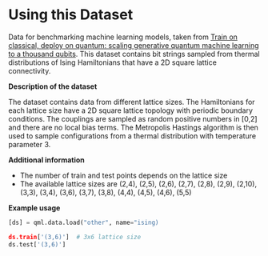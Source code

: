 # Using this Dataset
Data for benchmarking machine learning models, taken from
[Train on classical, deploy on quantum: scaling generative quantum machine learning to a thousand qubits](https://arxiv.org/abs/2503.02934).
This dataset contains bit strings sampled from thermal distributions of Ising Hamiltonians
that have a 2D square lattice connectivity.

**Description of the dataset**

The dataset contains data from different lattice sizes. The Hamiltonians for each lattice size
have a 2D square lattice topology with periodic boundary conditions. The couplings are
sampled as random positive numbers in [0,2] and there are no local bias terms. The Metropolis Hastings algorithm
is then used to sample configurations from a thermal distribution with temperature parameter 3.

**Additional information**
- The number of train and test points depends on the lattice size
- The available lattice sizes are (2,4), (2,5), (2,6), (2,7), (2,8), (2,9), (2,10), (3,3), (3,4), (3,6), (3,7), (3,8), (4,4), (4,5), (4,6), (5,5)

**Example usage**

```python
[ds] = qml.data.load("other", name="ising)

ds.train['(3,6)']  # 3x6 lattice size
ds.test['(3,6)']
```
